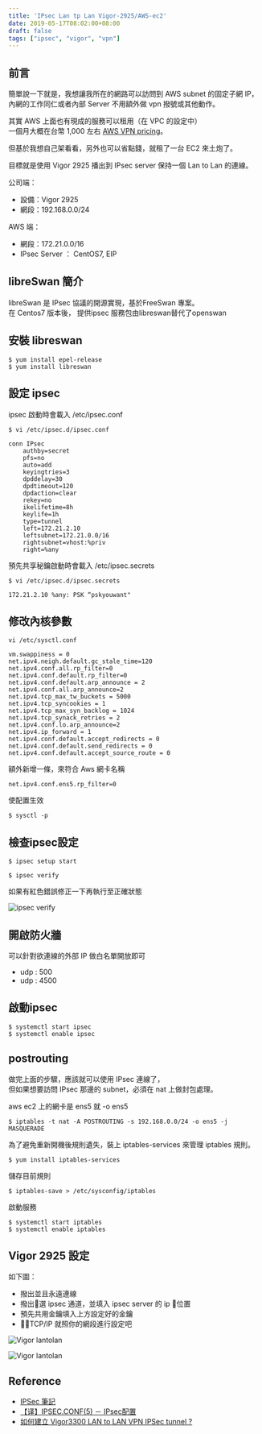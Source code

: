 ```yaml
---
title: 'IPsec Lan tp Lan Vigor-2925/AWS-ec2'
date: 2019-05-17T08:02:00+08:00
draft: false
tags: ["ipsec", "vigor", "vpn"]
---
```

## 前言
簡單說一下就是，我想讓我所在的網路可以訪問到 AWS subnet 的固定子網 IP，  
內網的工作同仁或者內部 Server 不用額外做 vpn 撥號或其他動作。  
  
其實 AWS 上面也有現成的服務可以租用（在 VPC 的設定中）  
一個月大概在台幣 1,000 左右 [AWS VPN pricing](https://aws.amazon.com/tw/vpn/pricing/)。  
  
但基於我想自己架看看，另外也可以省點錢，就租了一台 EC2 來土炮了。  
  
目標就是使用 Vigor 2925 播出到 IPsec server 保持一個 Lan to Lan 的連線。  

公司端：
  
* 設備：Vigor 2925
* 網段：192.168.0.0/24

AWS 端：
  
- 網段：172.21.0.0/16
- IPsec Server ： CentOS7, EIP

## libreSwan 簡介
libreSwan 是 IPsec 協議的開源實現，基於FreeSwan 專案。  
在 Centos7 版本後， 提供ipsec 服務包由libreswan替代了openswan  

## 安裝 libreswan
```
$ yum install epel-release
$ yum install libreswan
```

## 設定 ipsec
ipsec 啟動時會載入 /etc/ipsec.conf  

`$ vi /etc/ipsec.d/ipsec.conf`

```
conn IPsec
    authby=secret
    pfs=no
    auto=add
    keyingtries=3
    dpddelay=30
    dpdtimeout=120
    dpdaction=clear
    rekey=no
    ikelifetime=8h
    keylife=1h
    type=tunnel
    left=172.21.2.10
    leftsubnet=172.21.0.0/16
    rightsubnet=vhost:%priv
    right=%any
```

預先共享秘鑰啟動時會載入 /etc/ipsec.secrets  

`$ vi /etc/ipsec.d/ipsec.secrets`

```
172.21.2.10 %any: PSK “pskyouwant"
```


## 修改內核參數

`vi /etc/sysctl.conf`

```
vm.swappiness = 0
net.ipv4.neigh.default.gc_stale_time=120
net.ipv4.conf.all.rp_filter=0
net.ipv4.conf.default.rp_filter=0
net.ipv4.conf.default.arp_announce = 2
net.ipv4.conf.all.arp_announce=2
net.ipv4.tcp_max_tw_buckets = 5000
net.ipv4.tcp_syncookies = 1
net.ipv4.tcp_max_syn_backlog = 1024
net.ipv4.tcp_synack_retries = 2
net.ipv4.conf.lo.arp_announce=2
net.ipv4.ip_forward = 1
net.ipv4.conf.default.accept_redirects = 0
net.ipv4.conf.default.send_redirects = 0
net.ipv4.conf.default.accept_source_route = 0
```

額外新增一條，來符合 Aws 網卡名稱  
```
net.ipv4.conf.ens5.rp_filter=0
```
  
使配置生效  

`$ sysctl -p`

## 檢查ipsec設定

`$ ipsec setup start`
  
`$ ipsec verify`
  
如果有紅色錯誤修正一下再執行至正確狀態
  
![ipsec verify](https://fblog.loopbai.com/images/2019/05/b001.jpg "ipsec verify result")


## 開啟防火牆
可以針對欲連線的外部 IP 做白名單開放即可  
  
- udp : 500
- udp : 4500


## 啟動ipsec
```
$ systemctl start ipsec
$ systemctl enable ipsec
```

## postrouting
做完上面的步驟，應該就可以使用 IPsec 連線了，  
但如果想要訪問 IPsec 那邊的 subnet，必須在 nat 上做封包處理。  
  
aws ec2 上的網卡是 ens5 就 -o ens5
  
`$ iptables -t nat -A POSTROUTING -s 192.168.0.0/24 -o ens5 -j MASQUERADE`
  
為了避免重新開機後規則遺失，裝上 iptables-services 來管理 iptables 規則。
  
`$ yum install iptables-services`
  
儲存目前規則
  
`$ iptables-save > /etc/sysconfig/iptables`
  
啟動服務
  
```
$ systemctl start iptables
$ systemctl enable iptables
```

## Vigor 2925 設定

如下圖：

- 撥出並且永遠連線
- 撥出選 ipsec 通道，並填入 ipsec server 的 ip 位置
- 預先共用金鑰填入上方設定好的金鑰
- TCP/IP 就照你的網段進行設定吧

![Vigor lantolan](https://fblog.loopbai.com/images/2019/05/b002.jpg "vigor ipsec setting")
  
![Vigor lantolan](https://fblog.loopbai.com/images/2019/05/b003.jpg "vigor ipsec setting")

## Reference

- [IPSec 筆記](https://kkc.github.io/2018/03/21/IPSEC-note/)
- [【译】IPSEC.CONF(5) － IPsec配置](https://segmentfault.com/a/1190000000646294)
- [如何建立 Vigor3300 LAN to LAN VPN IPSec tunnel ?](https://www.draytek.com/zh/faq/faq-vpn/vpn.lan-to-lan/%E5%A6%82%E4%BD%95%E5%BB%BA%E7%AB%8B-vigor3300-lan-to-lan-vpn-ipsec-tunnel/)
